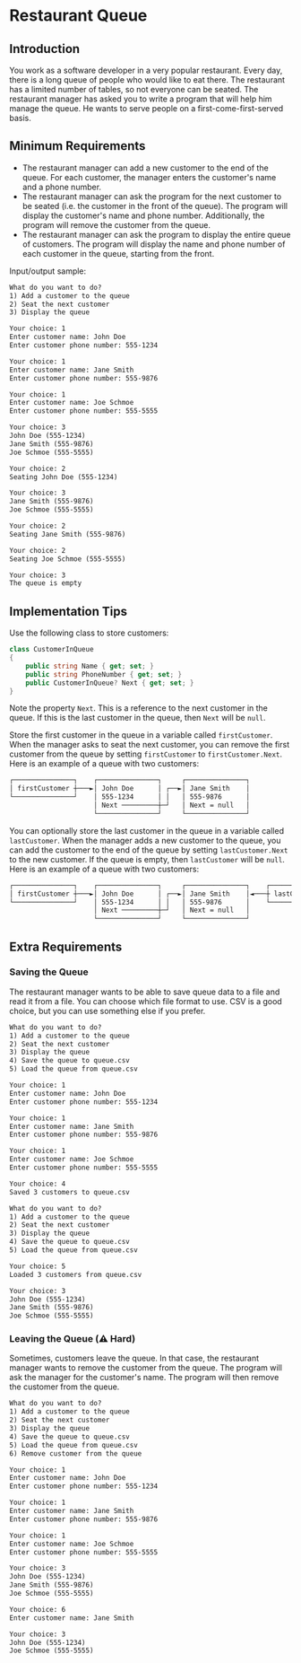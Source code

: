 # Restaurant Queue

## Introduction

You work as a software developer in a very popular restaurant. Every day, there is a long queue of people who would like to eat there. The restaurant has a limited number of tables, so not everyone can be seated. The restaurant manager has asked you to write a program that will help him manage the queue. He wants to serve people on a first-come-first-served basis.

## Minimum Requirements

* The restaurant manager can add a new customer to the end of the queue. For each customer, the manager enters the customer's name and a phone number.
* The restaurant manager can ask the program for the next customer to be seated (i.e. the customer in the front of the queue). The program will display the customer's name and phone number. Additionally, the program will remove the customer from the queue.
* The restaurant manager can ask the program to display the entire queue of customers. The program will display the name and phone number of each customer in the queue, starting from the front.

Input/output sample:

```txt
What do you want to do?
1) Add a customer to the queue
2) Seat the next customer
3) Display the queue

Your choice: 1
Enter customer name: John Doe
Enter customer phone number: 555-1234

Your choice: 1
Enter customer name: Jane Smith
Enter customer phone number: 555-9876

Your choice: 1
Enter customer name: Joe Schmoe
Enter customer phone number: 555-5555

Your choice: 3
John Doe (555-1234)
Jane Smith (555-9876)
Joe Schmoe (555-5555)

Your choice: 2
Seating John Doe (555-1234)

Your choice: 3
Jane Smith (555-9876)
Joe Schmoe (555-5555)

Your choice: 2
Seating Jane Smith (555-9876)

Your choice: 2
Seating Joe Schmoe (555-5555)

Your choice: 3
The queue is empty
```

## Implementation Tips

Use the following class to store customers:

```cs
class CustomerInQueue
{
    public string Name { get; set; }
    public string PhoneNumber { get; set; }
    public CustomerInQueue? Next { get; set; }
}
```

Note the property `Next`. This is a reference to the next customer in the queue. If this is the last customer in the queue, then `Next` will be `null`.

Store the first customer in the queue in a variable called `firstCustomer`. When the manager asks to seat the next customer, you can remove the first customer from the queue by setting `firstCustomer` to `firstCustomer.Next`. Here is an example of a queue with two customers:

```txt
┌───────────────┐    ┌───────────────┐     ┌───────────────┐
│ firstCustomer ┼───►│ John Doe      │ ┌──►│ Jane Smith    │
└───────────────┘    │ 555-1234      │ │   │ 555-9876      │
                     │ Next ─────────┼─┘   │ Next = null   │
                     └───────────────┘     └───────────────┘
```

You can optionally store the last customer in the queue in a variable called `lastCustomer`. When the manager adds a new customer to the queue, you can add the customer to the end of the queue by setting `lastCustomer.Next` to the new customer. If the queue is empty, then `lastCustomer` will be `null`. Here is an example of a queue with two customers:

```txt
┌───────────────┐    ┌───────────────┐     ┌───────────────┐    ┌───────────────┐
│ firstCustomer ┼───►│ John Doe      │ ┌──►│ Jane Smith    │◄───┼ lastCustomer  │
└───────────────┘    │ 555-1234      │ │   │ 555-9876      │    └───────────────┘
                     │ Next ─────────┼─┘   │ Next = null   │
                     └───────────────┘     └───────────────┘
```

## Extra Requirements

### Saving the Queue

The restaurant manager wants to be able to save queue data to a file and read it from a file. You can choose which file format to use. CSV is a good choice, but you can use something else if you prefer.

```txt
What do you want to do?
1) Add a customer to the queue
2) Seat the next customer
3) Display the queue
4) Save the queue to queue.csv
5) Load the queue from queue.csv

Your choice: 1
Enter customer name: John Doe
Enter customer phone number: 555-1234

Your choice: 1
Enter customer name: Jane Smith
Enter customer phone number: 555-9876

Your choice: 1
Enter customer name: Joe Schmoe
Enter customer phone number: 555-5555

Your choice: 4
Saved 3 customers to queue.csv
```

```txt
What do you want to do?
1) Add a customer to the queue
2) Seat the next customer
3) Display the queue
4) Save the queue to queue.csv
5) Load the queue from queue.csv

Your choice: 5
Loaded 3 customers from queue.csv

Your choice: 3
John Doe (555-1234)
Jane Smith (555-9876)
Joe Schmoe (555-5555)
```

### Leaving the Queue (⚠️ Hard)

Sometimes, customers leave the queue. In that case, the restaurant manager wants to remove the customer from the queue. The program will ask the manager for the customer's name. The program will then remove the customer from the queue.

```txt
What do you want to do?
1) Add a customer to the queue
2) Seat the next customer
3) Display the queue
4) Save the queue to queue.csv
5) Load the queue from queue.csv
6) Remove customer from the queue

Your choice: 1
Enter customer name: John Doe
Enter customer phone number: 555-1234

Your choice: 1
Enter customer name: Jane Smith
Enter customer phone number: 555-9876

Your choice: 1
Enter customer name: Joe Schmoe
Enter customer phone number: 555-5555

Your choice: 3
John Doe (555-1234)
Jane Smith (555-9876)
Joe Schmoe (555-5555)

Your choice: 6
Enter customer name: Jane Smith

Your choice: 3
John Doe (555-1234)
Joe Schmoe (555-5555)
```
